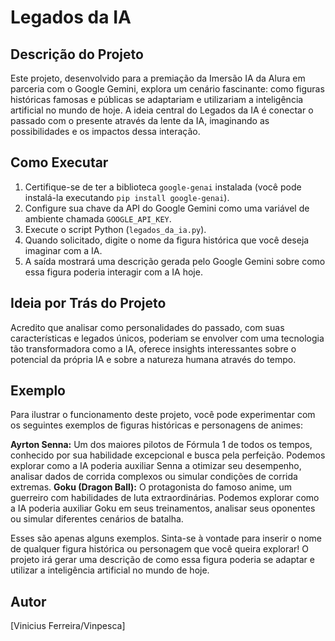# Legados da IA

## Descrição do Projeto

Este projeto, desenvolvido para a premiação da Imersão IA da Alura em parceria com o Google Gemini, explora um cenário fascinante: como figuras históricas famosas e públicas se adaptariam e utilizariam a inteligência artificial no mundo de hoje. A ideia central do Legados da IA é conectar o passado com o presente através da lente da IA, imaginando as possibilidades e os impactos dessa interação.

## Como Executar

1.  Certifique-se de ter a biblioteca `google-genai` instalada (você pode instalá-la executando `pip install google-genai`).
2.  Configure sua chave da API do Google Gemini como uma variável de ambiente chamada `GOOGLE_API_KEY`.
3.  Execute o script Python (`legados_da_ia.py`).
4.  Quando solicitado, digite o nome da figura histórica que você deseja imaginar com a IA.
5.  A saída mostrará uma descrição gerada pelo Google Gemini sobre como essa figura poderia interagir com a IA hoje.

## Ideia por Trás do Projeto

Acredito que analisar como personalidades do passado, com suas características e legados únicos, poderiam se envolver com uma tecnologia tão transformadora como a IA, oferece insights interessantes sobre o potencial da própria IA e sobre a natureza humana através do tempo.

## Exemplo

Para ilustrar o funcionamento deste projeto, você pode experimentar com os seguintes exemplos de figuras históricas e personagens de animes:

**Ayrton Senna:** Um dos maiores pilotos de Fórmula 1 de todos os tempos, conhecido por sua habilidade excepcional e busca pela perfeição. Podemos explorar como a IA poderia auxiliar Senna a otimizar seu desempenho, analisar dados de corrida complexos ou simular condições de corrida extremas.
**Goku (Dragon Ball):** O protagonista do famoso anime, um guerreiro com habilidades de luta extraordinárias. Podemos explorar como a IA poderia auxiliar Goku em seus treinamentos, analisar seus oponentes ou simular diferentes cenários de batalha.

Esses são apenas alguns exemplos. Sinta-se à vontade para inserir o nome de qualquer figura histórica ou personagem que você queira explorar! O projeto irá gerar uma descrição de como essa figura poderia se adaptar e utilizar a inteligência artificial no mundo de hoje.

## Autor

\[Vinicius Ferreira/Vinpesca]

